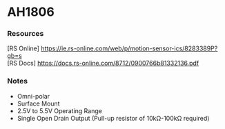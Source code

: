 # AH1806


### Resources
[RS Online]    https://ie.rs-online.com/web/p/motion-sensor-ics/8283389P?gb=s <br />
[RS Docs]      https://docs.rs-online.com/8712/0900766b81332136.pdf

### Notes
- Omni-polar
- Surface Mount
- 2.5V to 5.5V Operating Range
- Single Open Drain Output (Pull-up resistor of 10kΩ-100kΩ required) 

